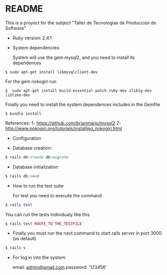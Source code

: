 # README

This is a proyect for the subject "Taller de Tecnologias de Produccion de Software"

* Ruby version: 2.4.1

* System dependencies:

   System will use the gem mysql2, and you need to install its dependences

```console
$ sudo apt-get install libmysqlclient-dev
```
	
   For the gem nokogiri run

```console
$  sudo apt-get install build-essential patch ruby-dev zlib1g-dev liblzma-dev
```
	
   Finally you need to install the system dependences includes in the Gemfile

```console
$ bundle install
```


  References: 
  1- https://github.com/brianmario/mysql2
  2- http://www.nokogiri.org/tutorials/installing_nokogiri.html

* Configuration

* Database creation: 
```ruby
$ rails db:create db:migrate
```

* Database initialization
```ruby
$ rails db:seed
```

* How to run the test suite

   For test you need to execute the command

```ruby
$ rails test
```
	
   You can run the tests individualy like this

```ruby
$ rails test ROUTE_TO_THE_TESTFILE
```

* Finally you must run the next command to start rails server in port 3000 (as default) 

```ruby
$ rails s
```


* For log in into the system:

  email: admin@gmail.com
  password: '123456'